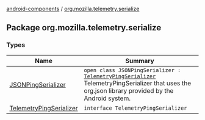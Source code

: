[android-components](../index.md) / [org.mozilla.telemetry.serialize](./index.md)

## Package org.mozilla.telemetry.serialize

### Types

| Name | Summary |
|---|---|
| [JSONPingSerializer](-j-s-o-n-ping-serializer/index.md) | `open class JSONPingSerializer : `[`TelemetryPingSerializer`](-telemetry-ping-serializer/index.md)<br>TelemetryPingSerializer that uses the org.json library provided by the Android system. |
| [TelemetryPingSerializer](-telemetry-ping-serializer/index.md) | `interface TelemetryPingSerializer` |
